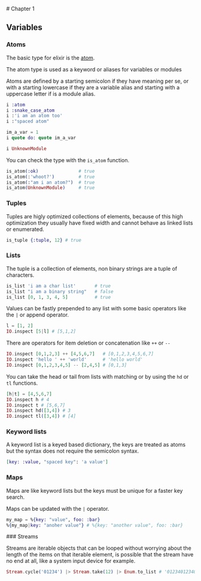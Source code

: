 # Chapter 1
## Variables

### Atoms
The basic type for elixir is the [atom](http://elixir-lang.org/crash-course.html#atoms).

The atom type is used as a keyword or aliases for variables or modules

Atoms are defined by a starting semicolon if they have meaning per se, or with a starting lowercase if they are a variable alias and starting with a uppercase letter if is a module alias.

```elixir
i :atom
i :snake_case_atom
i :'i am an atom too'
i :"spaced atom"

im_a_var = 1
i quote do: quote im_a_var

i UnknownModule
```

You can check the type with the `is_atom` function.

```elixir
is_atom(:ok)               # true
is_atom(:'whoot?')         # true
is_atom(:"am i an atom?")  # true
is_atom(UnknownModule)     # true
```

### Tuples

Tuples are higly optimized collections of elements, because of this high optimization they usually have fixed width and cannot behave as linked lists or enumerated.

```elixir
is_tuple {:tuple, 12} # true
```

### Lists

The tuple is a collection of elements, non binary strings are a tuple of characters.

```elixir
is_list 'i am a char list'       # true
is_list "i am a binary string"   # false
is_list [0, 1, 3, 4, 5]          # true
```

Values can be fastly prepended to any list with some basic operators like the `|` or append operator.

```elixir
l = [1, 2]
IO.inspect [5|l] # [5,1,2]
```

There are operators for item deletion or concatenation like `++` or `--`

```elixir
IO.inspect [0,1,2,3] ++ [4,5,6,7]   # [0,1,2,3,4,5,6,7]
IO.inspect 'hello ' ++ 'world'      # 'hello world'
IO.inspect [0,1,2,3,4,5] -- [2,4,5] # [0,1,3]
```

You can take the head or tail from lists with matching or by using the `hd` or `tl` functions.

```elixir
[h|t] = [4,5,6,7]
IO.inspect h # 4
IO.inspect t # [5,6,7]
IO.inspect hd([3,4]) # 3
IO.inspect tl([3,4]) # [4]
```

### Keyword lists

A keyword list is a keyed based dictionary, the keys are treated as atoms but the syntax does not require the semicolon syntax.

```elixir
[key: :value, "spaced key": 'a value']
```

### Maps

Maps are like keyword lists but the keys must be unique for a faster key search.

Maps can be updated with the `|` operator.

```elixir
my_map = %{key: "value", foo: :bar}
%{my_map|key: "anoher value"} # %{key: "another value", foo: :bar}
```

### Streams

Streams are iterable objects that can be looped without worrying about the length of the items on that iterable element, is possible that the stream have no end at all, like a system input device for example.

```elixir
Stream.cycle('01234') |> Stream.take(12) |> Enum.to_list # '012340123401'
```
